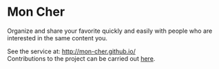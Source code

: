 # Mon Cher
Organize and share your favorite quickly and easily with people who are interested in the same content you.

See the service at: http://mon-cher.github.io/  
Contributions to the project can be carried out [here](https://github.com/tonysilva/mon-cher).
